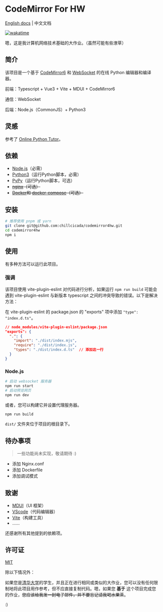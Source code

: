 # CodeMirror For HW

[English docs](../README.md) | 中文文档

[![wakatime](https://wakatime.com/badge/user/018b2987-2ecc-45d3-9469-0a8572bb2e32/project/018cd8e7-f186-4b75-b1ff-0f24cca33d7c.svg)](https://wakatime.com/badge/user/018b2987-2ecc-45d3-9469-0a8572bb2e32/project/018cd8e7-f186-4b75-b1ff-0f24cca33d7c)

嗯，这是我计算机网络技术基础的大作业。（虽然可能有些潦草）

## 简介

该项目是一个基于 [CodeMirror6](https://codemirror.net) 和 [WebSocket](https://developer.mozilla.org/en-US/docs/Web/API/WebSocket) 的在线 Python 编辑器和编译器。

前端：Typescript + Vue3 + Vite + MDUI + CodeMirror6

通信：WebSocket

后端：Node.js（CommonJS）+ Python3

## 灵感

参考了 [Online Python Tutor](https://pythontutor.com)。

## 依赖

- [Node.js](https://nodejs.org)（必需）
- [Python3](https://python.org)（运行Python脚本，必需）
- [PyPy](https://pypy.org)（运行Python脚本，可选）
- ~~[nginx](https://nginx.org)（可选）~~
- ~~[Docker](https://docker.com)和 [docker-compose](https://docs.docker.com/compose/)（可选）~~

## 安装

```bash
# 推荐使用 pnpm 或 yarn
git clone git@github.com:chillcicada/codemirror4hw.git
cd codemirror4hw
npm i
```

## 使用

有多种方法可以运行此项目。

### 强调

该项目使用 vite-plugin-eslint 对代码进行分析，如果运行 `npm run build` 可能会遇到 vite-plugin-eslint 与新版本 typescript 之间的冲突导致的错误。以下是解决方法：

在 vite-plugin-eslint 的 package.json 的 "exports" 项中添加 `"type": "index.d.ts"`。

```json
// node_modules/vite-plugin-eslint/package.json
"exports": {
  ".": {
    "import": "./dist/index.mjs",
    "require": "./dist/index.js",
    "types": "./dist/index.d.ts"  // 添加这一行
  }
}
```

### Node.js

```bash
# 启动 websocket 服务器
npm run start
# 启动预览网页
npm run dev
```

或者，您可以构建它并设置代理服务器。

```bash
npm run build
```

`dist/` 文件夹位于项目的根目录下。

## 待办事项

> 一些功能尚未实现，敬请期待 :)

- 添加 Nginx.conf
- 添加 Dockerfile
- 添加调试模式

<!-- ### Nginx

使用 nginx 作为反向代理服务器。通过 node.js 设置 WebSocket 的方式保持不变。

```bash
nginx -c nginx.conf
```

### Docker

```bash
docker-compose up -d
``` -->

## 致谢

- [MDUI](https://www.mdui.org)（UI 框架）
- [VScode](https://code.visualstudio.com)（代码编辑器）
- [Vite](https://vitejs.dev)（构建工具）
- ......

还感谢所有其他提到的依赖项。

## 许可证

[MIT](../LICENSE)

除以下情况外：

如果您是[清华大学](https://www.tsinghua.edu.cn)的学生，并且正在进行相同或类似的大作业，您可以没有任何限制地将此项目用作参考，但不应直接复制代码。嗯，如果您 **基于** 这个项目完成您的作业，~~您应该给我发一封电子邮件，并不要忘记请我喝水果茶~~。

:)
